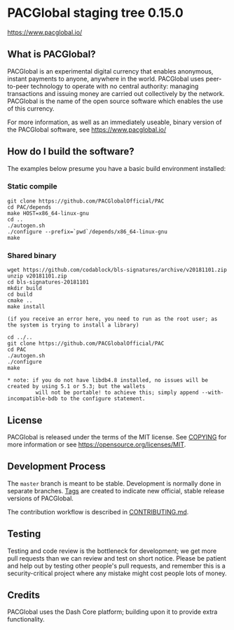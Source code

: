 PACGlobal staging tree 0.15.0
=============================

https://www.pacglobal.io/


What is PACGlobal?
----------------

PACGlobal is an experimental digital currency that enables anonymous, instant
payments to anyone, anywhere in the world. PACGlobal uses peer-to-peer technology
to operate with no central authority: managing transactions and issuing money
are carried out collectively by the network. PACGlobal is the name of the open
source software which enables the use of this currency.

For more information, as well as an immediately useable, binary version of
the PACGlobal software, see https://www.pacglobal.io/


How do I build the software?
----------------------------

The examples below presume you have a basic build environment installed:


### Static compile

    git clone https://github.com/PACGlobalOfficial/PAC
    cd PAC/depends
    make HOST=x86_64-linux-gnu
    cd ..
    ./autogen.sh
    ./configure --prefix=`pwd`/depends/x86_64-linux-gnu
    make

### Shared binary

    wget https://github.com/codablock/bls-signatures/archive/v20181101.zip
    unzip v20181101.zip
    cd bls-signatures-20181101
    mkdir build
    cd build
    cmake ..
    make install

    (if you receive an error here, you need to run as the root user; as the system is trying to install a library)

    cd ../..
    git clone https://github.com/PACGlobalOfficial/PAC
    cd PAC
    ./autogen.sh
    ./configure
    make

    * note: if you do not have libdb4.8 installed, no issues will be created by using 5.1 or 5.3; but the wallets
             will not be portable! to achieve this; simply append --with-incompatible-bdb to the configure statement.


License
-------

PACGlobal is released under the terms of the MIT license. See [COPYING](COPYING) for more
information or see https://opensource.org/licenses/MIT.

Development Process
-------------------

The `master` branch is meant to be stable. Development is normally done in separate branches.
[Tags](https://github.com/PACGlobalOfficial/PAC/tags) are created to indicate new official,
stable release versions of PACGlobal.

The contribution workflow is described in [CONTRIBUTING.md](CONTRIBUTING.md).

Testing
-------

Testing and code review is the bottleneck for development; we get more pull
requests than we can review and test on short notice. Please be patient and help out by testing
other people's pull requests, and remember this is a security-critical project where any mistake might cost people
lots of money.

Credits
-------

PACGlobal uses the Dash Core platform; building upon it to provide extra functionality.
